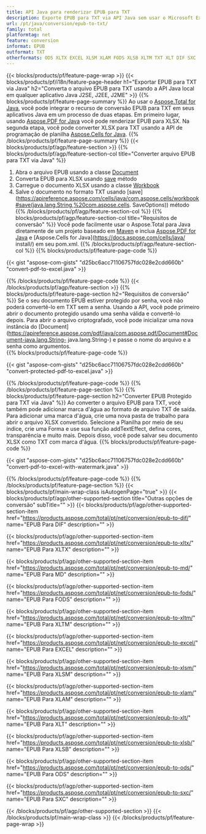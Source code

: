 ```yaml
---
title: API Java para renderizar EPUB para TXT
description: Exporte EPUB para TXT via API Java sem usar o Microsoft Excel ou Adobe Reader
url: /pt/java/conversion/epub-to-txt/
family: total
platformtag: net
feature: conversion
informat: EPUB
outformat: TXT
otherformats: ODS XLTX EXCEL XLSM XLAM FODS XLSB XLTM TXT XLT DIF SXC
---
```

{{< blocks/products/pf/feature-page-wrap >}}
{{< blocks/products/pf/i18n/feature-page-header h1="Exportar EPUB para TXT via Java" h2="Converta o arquivo EPUB para TXT usando a API Java local em qualquer aplicativo Java J2SE, J2EE, J2ME" >}}
{{% blocks/products/pf/feature-page-summary %}}
Ao usar o [Aspose.Total for Java](https://products.aspose.com/total/java/), você pode integrar o recurso de conversão EPUB para TXT em seus aplicativos Java em um processo de duas etapas. Em primeiro lugar, usando [Aspose.PDF for Java](https://products.aspose.com/pdf/java/) você pode renderizar EPUB para XLSX. Na segunda etapa, você pode converter XLSX para TXT usando a API de programação de planilha [Aspose.Cells for Java](https://products.aspose.com/cells/java/).
{{% /blocks/products/pf/feature-page-summary  %}}
{{< blocks/products/pf/agp/feature-section >}}
{{% blocks/products/pf/agp/feature-section-col title="Converter arquivo EPUB para TXT via Java" %}}
1. Abra o arquivo EPUB usando a classe [Document](https://apireference.aspose.com/pdf/java/com.aspose.pdf/Document)
2. Converta EPUB para XLSX usando [save](https://apireference.aspose.com/pdf/java/com.aspose.pdf/Document#save-java.lang.String-com.aspose.pdf.SaveOptions- ) método
3. Carregue o documento XLSX usando a classe [Workbook](https://apireference.aspose.com/cells/java/com.aspose.cells/Workbook)
4. Salve o documento no formato TXT usando [save](https://apireference.aspose.com/cells/java/com.aspose.cells/workbook#save(java.lang.String,%20com.aspose.cells. SaveOptions)) método
{{% /blocks/products/pf/agp/feature-section-col %}}
{{% blocks/products/pf/agp/feature-section-col title="Requisitos de conversão" %}}
Você pode facilmente usar o Aspose.Total para Java diretamente de um projeto baseado em [Maven](https://repository.aspose.com/webapp/#/artifacts/browse/tree/General/repo/com/aspose/aspose-total) e inclua [Aspose.PDF for Java](https://docs.aspose.com/pdf/java/installation/) e [Aspose.Cells for Java](https://docs.aspose.com/cells/java/ install/) em seu pom.xml.
{{% /blocks/products/pf/agp/feature-section-col %}}
{{% blocks/products/pf/feature-page-code %}}

{{< gist "aspose-com-gists" "d25bc6acc71106757fdc028e2cdd660b" "convert-pdf-to-excel.java" >}}

{{% /blocks/products/pf/feature-page-code %}}
{{< /blocks/products/pf/agp/feature-section >}}
{{% blocks/products/pf/feature-page-section  h2="Requisitos de conversão" %}}
Se o seu documento EPUB estiver protegido por senha, você não poderá convertê-lo em TXT sem a senha. Usando a API, você pode primeiro abrir o documento protegido usando uma senha válida e convertê-lo depois. Para abrir o arquivo criptografado, você pode inicializar uma nova instância do [Document](https://apireference.aspose.com/pdf/java/com.aspose.pdf/Document#Document-java.lang.String- java.lang.String-) e passe o nome do arquivo e a senha como argumentos.  
{{% blocks/products/pf/feature-page-code %}}

{{< gist "aspose-com-gists" "d25bc6acc71106757fdc028e2cdd660b" "convert-protected-pdf-to-excel.java" >}}
{{% /blocks/products/pf/feature-page-code  %}}
{{% /blocks/products/pf/feature-page-section %}}
{{% blocks/products/pf/feature-page-section  h2="Converter EPUB Protegido para TXT via Java" %}}
Ao converter o arquivo EPUB para TXT, você também pode adicionar marca d'água ao formato de arquivo TXT de saída. Para adicionar uma marca d'água, crie uma nova pasta de trabalho para abrir o arquivo XLSX convertido. Selecione a Planilha por meio de seu índice, crie uma Forma e use sua função addTextEffect, defina cores, transparência e muito mais. Depois disso, você pode salvar seu documento XLSX como TXT com marca d'água. 
{{% blocks/products/pf/feature-page-code %}}

{{< gist "aspose-com-gists" "d25bc6acc71106757fdc028e2cdd660b" "convert-pdf-to-excel-with-watermark.java" >}}
{{% /blocks/products/pf/feature-page-code  %}}
{{% /blocks/products/pf/feature-page-section %}}
{{< blocks/products/pf/main-wrap-class isAutogenPage="true" >}}
{{< blocks/products/pf/agp/other-supported-section title="Outras opções de conversão" subTitle="" >}}
{{< blocks/products/pf/agp/other-supported-section-item href="https://products.aspose.com/total/pt/net/conversion/epub-to-dif/" name="EPUB Para DIF" description="" >}}

{{< blocks/products/pf/agp/other-supported-section-item href="https://products.aspose.com/total/pt/net/conversion/epub-to-xltx/" name="EPUB Para XLTX" description="" >}}

{{< blocks/products/pf/agp/other-supported-section-item href="https://products.aspose.com/total/pt/net/conversion/epub-to-md/" name="EPUB Para MD" description="" >}}

{{< blocks/products/pf/agp/other-supported-section-item href="https://products.aspose.com/total/pt/net/conversion/epub-to-fods/" name="EPUB Para FODS" description="" >}}

{{< blocks/products/pf/agp/other-supported-section-item href="https://products.aspose.com/total/pt/net/conversion/epub-to-xltm/" name="EPUB Para XLTM" description="" >}}

{{< blocks/products/pf/agp/other-supported-section-item href="https://products.aspose.com/total/pt/net/conversion/epub-to-excel/" name="EPUB Para EXCEL" description="" >}}

{{< blocks/products/pf/agp/other-supported-section-item href="https://products.aspose.com/total/pt/net/conversion/epub-to-xlsm/" name="EPUB Para XLSM" description="" >}}

{{< blocks/products/pf/agp/other-supported-section-item href="https://products.aspose.com/total/pt/net/conversion/epub-to-xlam/" name="EPUB Para XLAM" description="" >}}

{{< blocks/products/pf/agp/other-supported-section-item href="https://products.aspose.com/total/pt/net/conversion/epub-to-xlt/" name="EPUB Para XLT" description="" >}}

{{< blocks/products/pf/agp/other-supported-section-item href="https://products.aspose.com/total/pt/net/conversion/epub-to-xlsb/" name="EPUB Para XLSB" description="" >}}

{{< blocks/products/pf/agp/other-supported-section-item href="https://products.aspose.com/total/pt/net/conversion/epub-to-ods/" name="EPUB Para ODS" description="" >}}

{{< blocks/products/pf/agp/other-supported-section-item href="https://products.aspose.com/total/pt/net/conversion/epub-to-sxc/" name="EPUB Para SXC" description="" >}}


{{< /blocks/products/pf/agp/other-supported-section >}}
{{< /blocks/products/pf/main-wrap-class >}}
{{< /blocks/products/pf/feature-page-wrap >}}